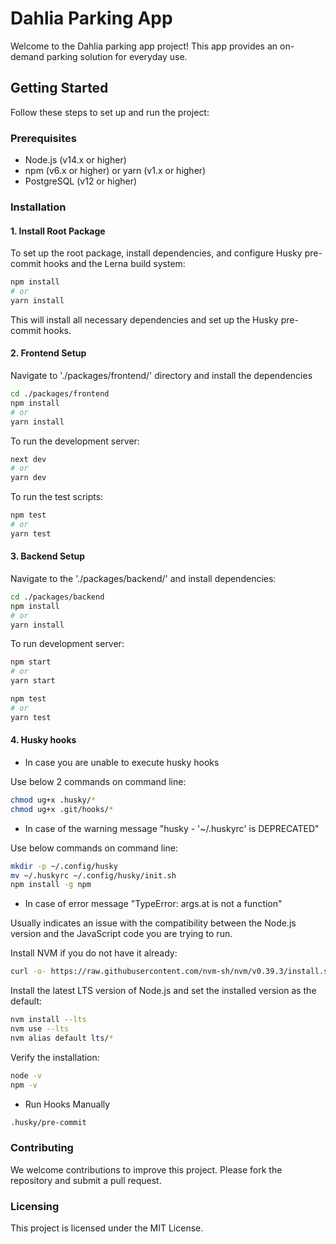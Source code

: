 # Dahlia Parking App

Welcome to the Dahlia parking app project! This app provides an on-demand parking solution for everyday use.

## Getting Started

Follow these steps to set up and run the project:

### Prerequisites

- Node.js (v14.x or higher)
- npm (v6.x or higher) or yarn (v1.x or higher)
- PostgreSQL (v12 or higher)

### Installation

#### 1. Install Root Package

To set up the root package, install dependencies, and configure Husky pre-commit hooks and the Lerna build system:

```bash
npm install
# or
yarn install
```

This will install all necessary dependencies and set up the Husky pre-commit hooks.

#### 2. Frontend Setup

Navigate to './packages/frontend/' directory and install the dependencies

```bash
cd ./packages/frontend
npm install
# or
yarn install
```

To run the development server:

```bash
next dev
# or
yarn dev
```

To run the test scripts:

```bash
npm test
# or
yarn test
```

#### 3. Backend Setup

Navigate to the './packages/backend/' and install dependencies:

```bash
cd ./packages/backend
npm install
# or
yarn install
```

To run development server:

```bash
npm start
# or
yarn start
```

```bash
npm test
# or
yarn test
```
#### 4. Husky hooks
- In case you are unable to execute husky hooks

Use  below 2 commands on command line:
```bash
chmod ug+x .husky/*
chmod ug+x .git/hooks/*
```
- In case of the warning message "husky - '~/.huskyrc' is DEPRECATED"

Use  below commands on command line:
```bash
mkdir -p ~/.config/husky
mv ~/.huskyrc ~/.config/husky/init.sh
npm install -g npm
```
- In case of error message "TypeError: args.at is not a function"

Usually indicates an issue with the compatibility between the Node.js version and the JavaScript code you are trying to run.

Install NVM if you do not have it already:
```bash
curl -o- https://raw.githubusercontent.com/nvm-sh/nvm/v0.39.3/install.sh | bash

```
Install the latest LTS version of Node.js and set the installed version as the default:
```bash
nvm install --lts
nvm use --lts
nvm alias default lts/*
```
Verify the installation:
```bash
node -v
npm -v
```
- Run Hooks Manually
```bash
.husky/pre-commit
```
### Contributing

We welcome contributions to improve this project. Please fork the repository and submit a pull request.

### Licensing

This project is licensed under the MIT License.
